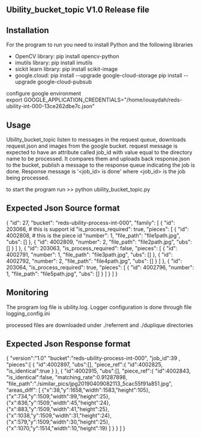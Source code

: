 ## Ubility_bucket_topic V1.0 Release file
## Installation
For the program to run you need to install Python and the following libraries

- OpenCV library: pip install opencv-python
- imutils library: pip install imutils
- sickit learn library: pip install scikit-image
- google.cloud: pip install --upgrade google-cloud-storage
		pip install --upgrade google-cloud-pubsub

configure google environment  
export GOOGLE_APPLICATION_CREDENTIALS="/home/iouaydah/reds-ubility-int-000-13ce262dbe7c.json"

## Usage
Ubility_bucket_topic listen to messages in the request queue, downloads request.json and images from the google bucket.
request message is expected to have an attribute called job_id with value equal to the directory name to be processed.
It compares them and uploads back response.json to the bucket, publish a message to the response queue indicating the job is done. Response message is '<job_id> is done' where <job_id> is the job being processed.

to start the program run >> python ubility_bucket_topic.py

## Expected Json Source format
{
    "id": 27, 
    "bucket": "reds-ubility-process-int-000",
    "family": [
        {
            "id": 203066, # this is support id
            "is_process_required": true,
            "pieces": [
                {
                    "id": 4002808, # this is the piece id
                    "number": 1,
                    "file_path": "file1path.jpg",
                    "ubs": []
                },
                {
                    "id": 4002809,
                    "number": 2,
                    "file_path": "file2path.jpg",
                    "ubs": []
                }
  		]
        },
        {
            "id": 203063,
            "is_process_required": false,
            "pieces": [
                {
                    "id": 4002791,
                    "number": 1,
                    "file_path": "file3path.jpg",
                    "ubs": []
                },
                {
                    "id": 4002792,
                    "number": 2,
                    "file_path": "file4path.jpg",
                    "ubs": []
                }
            ]
        },
        {
            "id": 203064,
            "is_process_required": true,
            "pieces": [
                {
                    "id": 4002796,
                    "number": 1,
                    "file_path": "file5path.jpg",
                    "ubs": []
                }
            ]
        }
    ]
}

## Monitoring
The program log file is ubility.log. Logger configuration is done through file logging_config.ini

processed files are downloaded under ./referrent and ./duplique directories

## Expected Json Response format
{
   "version":"1.0"
   "bucket":"reds-ubility-process-int-000",
   "job_id":39 ,
   "pieces":[
       {
		"id":4002897,
		"ubs":[],
		"piece_ref":{
			 "id":4002825,
			"is_identical":true
			}
	 },
	{
		"id":4002915,
		"ubs":[],
		"piece_ref":{
			 "id":4002843,
			"is_identical":false,
			"matching_rate":0.91287898,
			"file_path":"./similar_pics/jpg20190409082113_5cac55f91a851.jpg",
			"areas_diff": [
		     {"x":38,"y":1658,"width":1583,"height":105},
		     {"x":734,"y":1509,"width":99,"height":25},
		     {"x":836,"y":1509,"width":45,"height":24},
		     {"x":883,"y":1509,"width":41,"height":25},
		     {"x":1038,"y":1509,"width":31,"height":24},
		     {"x":579,"y":1509,"width":30,"height":25},
		     {"x":1070,"y":1514,"width":10,"height":19}
			]
		}
	}
    ]
}